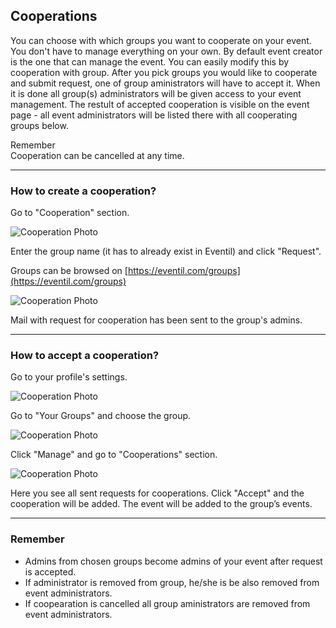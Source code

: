 ## Cooperations

You can choose with which groups you want to cooperate on your event. You don't have to manage everything on your own. By default event creator is the one that can manage the event. You can easily modify this by cooperation with group. After you pick groups you would like to cooperate and submit request, one of group aministrators will have to accept it. When it is done all group(s) administrators will be given access to your event management. The restult of accepted cooperation is visible on the event page - all event administrators will be listed there with all cooperating groups below.

<article class="message is-warning">
  <div class="message-header">
    Remember
  </div>
  <div class="message-body">
    Cooperation can be cancelled at any time.
  </div>
</article>

---

### How to create a cooperation?

Go to "Cooperation" section.

![Cooperation Photo](/images/coo1.svg)

Enter the group name (it has to already exist in Eventil) and click "Request".

Groups can be browsed on [https://eventil.com/groups](https://eventil.com/groups)

![Cooperation Photo](/images/coo2.svg)

Mail with request for cooperation has been sent to the group's admins.

---

### How to accept a cooperation?

Go to your profile's settings.

![Cooperation Photo](/images/coo3.svg)

Go to "Your Groups" and choose the group.

![Cooperation Photo](/images/coo4.svg)

Click "Manage" and go to "Cooperations" section.

![Cooperation Photo](/images/coo5.svg)

Here you see all sent requests for cooperations. Click "Accept" and the cooperation will be added. The event will be added to the group’s events.

---

### Remember

* Admins from chosen groups become admins of your event after request is accepted.
* If administrator is removed from group, he/she is be also removed from event administrators.
* If coopearation is cancelled all group aministrators are removed from event administrators.
